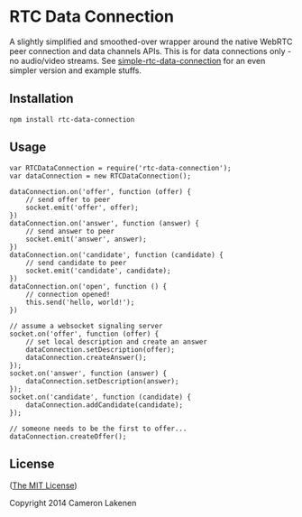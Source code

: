 # RTC Data Connection

A slightly simplified and smoothed-over wrapper around the native WebRTC peer connection and data channels APIs. This is for data connections only - no audio/video streams. See [simple-rtc-data-connection](https://github.com/lakenen/simple-rtc-data-connection) for an even simpler version and example stuffs.


## Installation

```
npm install rtc-data-connection
```


## Usage

```
var RTCDataConnection = require('rtc-data-connection');
var dataConnection = new RTCDataConnection();

dataConnection.on('offer', function (offer) {
    // send offer to peer
    socket.emit('offer', offer);
})
dataConnection.on('answer', function (answer) {
    // send answer to peer
    socket.emit('answer', answer);
})
dataConnection.on('candidate', function (candidate) {
    // send candidate to peer
    socket.emit('candidate', candidate);
})
dataConnection.on('open', function () {
    // connection opened!
    this.send('hello, world!');
})

// assume a websocket signaling server
socket.on('offer', function (offer) {
    // set local description and create an answer
    dataConnection.setDescription(offer);
    dataConnection.createAnswer();
});
socket.on('answer', function (answer) {
    dataConnection.setDescription(answer);
});
socket.on('candidate', function (candidate) {
    dataConnection.addCandidate(candidate);
});

// someone needs to be the first to offer...
dataConnection.createOffer();

```


## License

([The MIT License](LICENSE))

Copyright 2014 Cameron Lakenen
